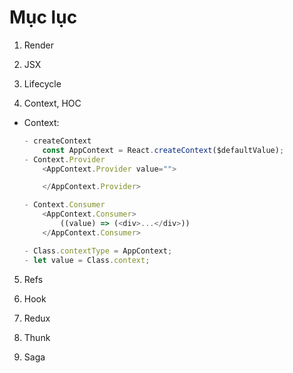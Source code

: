 # Mục lục
1. Render

2. JSX

3. Lifecycle

4. Context, HOC
- Context:
    ```javascript
    - createContext
        const AppContext = React.createContext($defaultValue);
    - Context.Provider
        <AppContext.Provider value="">

        </AppContext.Provider>

    - Context.Consumer
        <AppContext.Consumer>
            ((value) => (<div>...</div>))
        </AppContext.Consumer>

    - Class.contextType = AppContext;
    - let value = Class.context;

    ```

5. Refs

6. Hook

7. Redux

8. Thunk

9. Saga